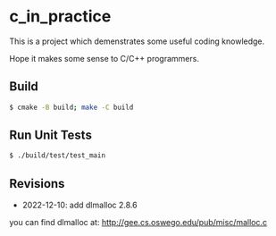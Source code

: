 # c_in_practice

This is a project which demenstrates some useful coding knowledge. 

Hope it makes some sense to C/C++ programmers.

## Build

```bash
$ cmake -B build; make -C build
```

## Run Unit Tests
```bash
$ ./build/test/test_main
```

## Revisions

- 2022-12-10: add dlmalloc 2.8.6

you can find dlmalloc at: http://gee.cs.oswego.edu/pub/misc/malloc.c